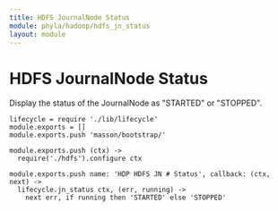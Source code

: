 ```yaml
---
title: HDFS JournalNode Status
module: phyla/hadoop/hdfs_jn_status
layout: module
---
```


# HDFS JournalNode Status

Display the status of the JournalNode as "STARTED" or "STOPPED".

    lifecycle = require './lib/lifecycle'
    module.exports = []
    module.exports.push 'masson/bootstrap/'

    module.exports.push (ctx) ->
      require('./hdfs').configure ctx

    module.exports.push name: 'HDP HDFS JN # Status', callback: (ctx, next) ->
      lifecycle.jn_status ctx, (err, running) ->
        next err, if running then 'STARTED' else 'STOPPED'
